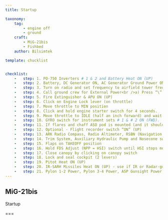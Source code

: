 ```yaml
---
title: Startup

taxonomy:
    tag:
        - engine off
        - ground
    craft:
        - MiG-21bis
        - Fishbed
    author: Bilsimtek

template: chucklist


checklist:
    -   step: 1. PO-750 Inverters # 1 & 2 and Battery Heat ON (UP)
    -   step: 2. Battery, DC Generator ON, AC Generator Ground Power ON, Fuel Pump Switch # 1, 2 & 3 ON (FWD)
    -   step: 3. Turn on radio and set frequency to airfield tower freq (Check briefing or mission editor to find which channel to use).
    -   step: 4. Call ground crew for External Power<br />a) Press “\” (intercomm switch) and “F8” to select ground crew<br />b) Select “Ground Electric Power” by pressing “F2”<br />c) Select “ON” by pressing “F1” to turn on ground power
    -   step: 5. Fire Extinguisher & APU ON (UP)
    -   step: 6. Click on Engine Lock lever (on throttle)
    -   step: 7. Move throttle to MIN position
    -   step: 8. Click and hold engine starter switch for 4 seconds.
    -   step: 9. Move throttle to IDLE (half an inch forward) and wait for RPM to reach a minimum of 35 %. Process may take up to 45 seconds. 
    -   step: 10. GYRO switch for instrument sets # 1 & # 2 ON (FWD).
    -   step: 11. If flares and chaff ASO pod is mounted (and it should be since it is the standard equipment for any combat mission), set JATO (SPRD) Start & Jettison system switches “ON” (FWD)
    -   step: 12. Optional - Flight recorder switch “ON” (UP)
    -   step: 13. ARK Radio Compass, Radio Altimeter, RSBN (Navigation System), GIRO (KPP = ADI = Attitude Indicator), FDS (NPP = HSI = Horizontal Situation Indicator), AP (SAU = Auto-pilot), AP Pitch (Auto-pilot pitch) ON (UP)
    -   step: 14. Trim System, Auxiliary Hydraulic Pump and Nosecone switch ON (FWD)
    -   step: 15. Flaps on TAKEOFF position
    -   step: 16. Hold FDS Adjust (NPP = HSI) switch until HSI stops moving (magnetic compass is aligned). 
    -   step: 17. Close canopy by clicking on canopy switch
    -   step: 18. Lock and seal cockpit (2 levers)
    -   step: 19. Pitot Heat ON (UP)
    -   step: 20. IR-SARH Missiles Heat ON (UP) - use if IR or Radar-guided missiles are equipped
    -   step: 21. Pylon 1-2 Power, Pylon 3-4 Power, ASP Gunsight Power, SRZO IFF ON (UP)
---
```


## MiG-21bis 
Startup

===
  
